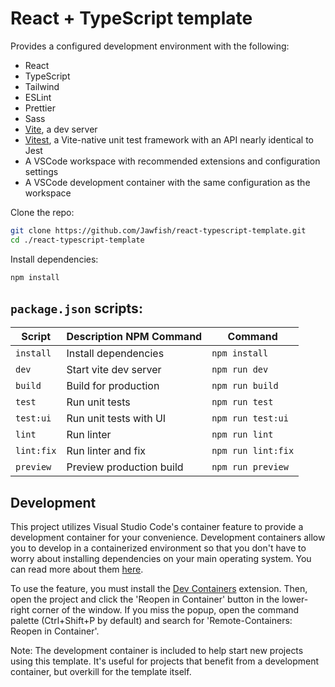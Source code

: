 # React + TypeScript template

Provides a configured development environment with the following:

- React
- TypeScript
- Tailwind
- ESLint
- Prettier
- Sass
- [Vite](https://vitejs.dev/guide/why.html), a dev server
- [Vitest](https://vitest.dev/guide/why.html), a Vite-native unit test framework with an API nearly identical to Jest
- A VSCode workspace with recommended extensions and configuration settings
- A VSCode development container with the same configuration as the workspace

Clone the repo:

```bash
git clone https://github.com/Jawfish/react-typescript-template.git
cd ./react-typescript-template
```

Install dependencies:

```bash
npm install
```

## `package.json` scripts:

| Script     | Description NPM Command  | Command            |
| ---------- | ------------------------ | ------------------ |
| `install`  | Install dependencies     | `npm install`      |
| `dev`      | Start vite dev server    | `npm run dev`      |
| `build`    | Build for production     | `npm run build`    |
| `test`     | Run unit tests           | `npm run test`     |
| `test:ui`  | Run unit tests with UI   | `npm run test:ui`  |
| `lint`     | Run linter               | `npm run lint`     |
| `lint:fix` | Run linter and fix       | `npm run lint:fix` |
| `preview`  | Preview production build | `npm run preview`  |

## Development

This project utilizes Visual Studio Code's container feature to provide a development container for your convenience. Development containers allow you to develop in a containerized environment so that you don't have to worry about installing dependencies on your main operating system. You can read more about them [here](https://code.visualstudio.com/docs/remote/containers).

To use the feature, you must install the [Dev Containers](https://marketplace.visualstudio.com/items?itemName=ms-vscode-remote.remote-containers) extension. Then, open the project and click the 'Reopen in Container' button in the lower-right corner of the window. If you miss the popup, open the command palette (Ctrl+Shift+P by default) and search for 'Remote-Containers: Reopen in Container'.

Note: The development container is included to help start new projects using this template. It's useful for projects that benefit from a development container, but overkill for the template itself.
